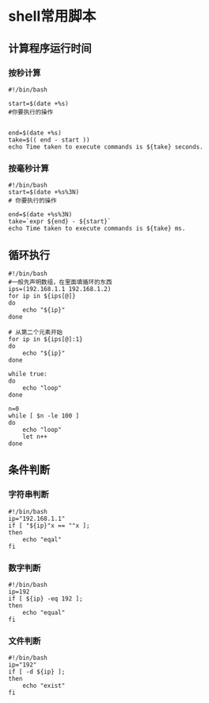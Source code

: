 # shell常用脚本

## 计算程序运行时间

### 按秒计算

```shell
#!/bin/bash

start=$(date +%s)
#你要执行的操作


end=$(date +%s)
take=$(( end - start ))
echo Time taken to execute commands is ${take} seconds.
```

### 按毫秒计算

```shell
#!/bin/bash
start=$(date +%s%3N)
# 你要执行的操作

end=$(date +%s%3N)
take=`expr ${end} - ${start}`
echo Time taken to execute commands is ${take} ms.
```

## 循环执行

```shell
#!/bin/bash
#一般先声明数组，在里面填循环的东西
ips=(192.168.1.1 192.168.1.2)
for ip in ${ips[@]}
do
    echo "${ip}"
done

# 从第二个元素开始
for ip in ${ips[@]:1}
do
    echo "${ip}"
done
```

```shell
while true:
do
    echo "loop"
done
```

```shell
n=0
while [ $n -le 100 ]
do
    echo "loop"
    let n++
done
```

## 条件判断

### 字符串判断

```shell
#!/bin/bash
ip="192.168.1.1"
if [ "${ip}"x == ""x ];
then
    echo "eqal"
fi
```

### 数字判断

```shell
#!/bin/bash
ip=192
if [ ${ip} -eq 192 ];
then
    echo "equal"
fi
```

### 文件判断

```shell
#!/bin/bash
ip="192"
if [ -d ${ip} ];
then
    echo "exist"
fi
```
